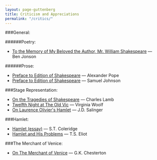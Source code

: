 ```yaml
---
layout: page-guttenberg
title: Criticism and Appreciations
permalink: "/critics/"
---
```


###General:

######Poetry:

* [To the Memory of My Beloved the Author, Mr. William Shakespeare](/jonson.elegy/) — Ben Jonson


######Prose:

* [Preface to Edition of Shakespeare](/pope.preface/) — Alexander Pope
* [Preface to Edition of Shakespeare](/johnson.preface/) — Samuel Johnson



###Stage Representation:

* [On the Tragedies of Shakespeare](/lamb.stage/) — Charles Lamb
* [Twelfth Night at The Old Vic](/woolf.stage/) — Virginia Woolf
* [On Laurence Olivier's Hamlet](/stage.salinger/) — J.D. Salinger



###Hamlet:

* [Hamlet (essay)](/coleridge.hamlet.essay/) — S.T. Coleridge
* [Hamlet and His Problems](/eliot.hamlet/) — T.S. Eliot



###The Merchant of Venice:
* [On The Merchant of Venice](/chesterton.themerchantofvenice/) — G.K. Chesterton
